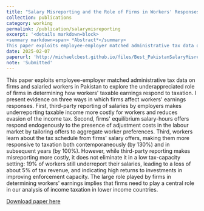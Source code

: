 ```yaml
---
title: "Salary Misreporting and the Role of Firms in Workers' Responses to Taxes: Evidence from Pakistan"
collection: publications
category: working
permalink: /publication/salarymisreporting
excerpt: '<details markdown=block>
<summary markdown=span> *Abstract*</summary> 
This paper exploits employee-employer matched administrative tax data on firms and salaried workers in Pakistan to explore the underappreciated role of firms in determining how workers&apos; taxable earnings respond to taxation. I present evidence on three ways in which firms affect workers&apos; earnings responses. First, third-party reporting of salaries by employers makes underreporting taxable income more costly for workers and reduces evasion of the income tax. Second, firms&apos; equilibrium salary-hours offers respond endogenously to the presence of adjustment costs in the labour market by tailoring offers to aggregate worker preferences. Third, workers learn about the tax schedule from firms&apos; salary offers, making them more responsive to taxation both contemporaneously (by 130%) and in subsequent years (by 100%). However, while third-party reporting makes misreporting more costly, it does not eliminate it in a low tax-capacity setting: 19% of workers still underreport their salaries, leading to a loss of about 5% of tax revenue, and indicating high returns to investments in improving enforcement capacity. The large role played by firms in determining workers&apos; earnings implies that firms need to play a central role in our analysis of income taxation in lower income countries.'
date: 2025-02-07
paperurl: 'http://michaelcbest.github.io/files/Best_PakistanSalaryMisreporting_Feb2025.pdf'
note: 'Submitted'
---
```

 
This paper exploits employee-employer matched administrative tax data on firms and salaried workers in Pakistan to explore the underappreciated role of firms in determining how workers&apos; taxable earnings respond to taxation. I present evidence on three ways in which firms affect workers&apos; earnings responses. First, third-party reporting of salaries by employers makes underreporting taxable income more costly for workers and reduces evasion of the income tax. Second, firms&apos; equilibrium salary-hours offers respond endogenously to the presence of adjustment costs in the labour market by tailoring offers to aggregate worker preferences. Third, workers learn about the tax schedule from firms&apos; salary offers, making them more responsive to taxation both contemporaneously (by 130%) and in subsequent years (by 100%). However, while third-party reporting makes misreporting more costly, it does not eliminate it in a low tax-capacity setting: 19% of workers still underreport their salaries, leading to a loss of about 5% of tax revenue, and indicating high returns to investments in improving enforcement capacity. The large role played by firms in determining workers&apos; earnings implies that firms need to play a central role in our analysis of income taxation in lower income countries.

[Download paper here](http://michaelcbest.github.io/files/Best_PakistanSalaryMisreporting_Feb2025.pdf)
